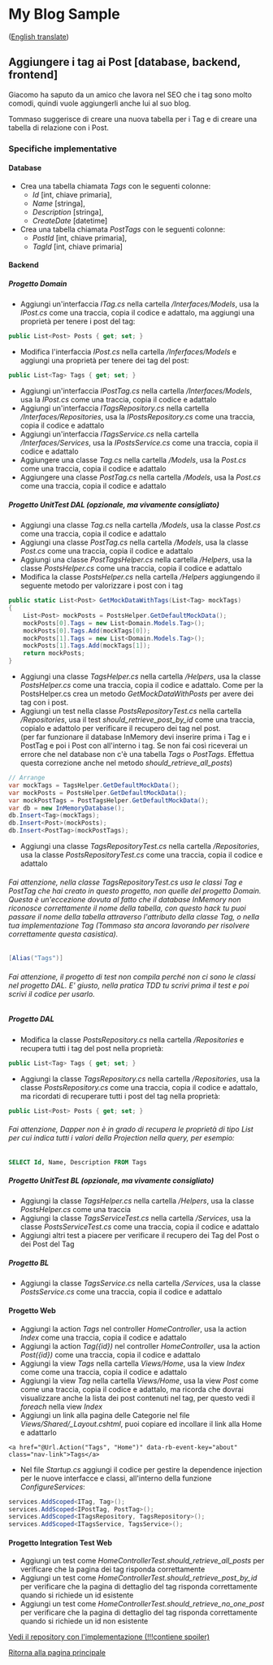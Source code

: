 # My Blog Sample  
([English translate](PostTags.md))  

## Aggiungere i tag ai Post [database, backend, frontend]
Giacomo ha saputo da un amico che lavora nel SEO che i tag sono molto comodi, quindi vuole aggiungerli anche lui al suo blog.  

Tommaso suggerisce di creare una nuova tabella per i Tag e di creare una tabella di relazione con i Post.  

### Specifiche implementative   

#### Database
- Crea una tabella chiamata *Tags* con le seguenti colonne:  
    - *Id* [int, chiave primaria],  
    - *Name* [stringa],  
    - *Description* [stringa],  
    - *CreateDate* [datetime]  
- Crea una tabella chiamata *PostTags* con le seguenti colonne:  
    - *PostId* [int, chiave primaria],  
    - *TagId* [int, chiave primaria]  

#### Backend  

##### Progetto Domain  
- Aggiungi un'interfaccia *ITag.cs* nella cartella */Interfaces/Models*, usa la *IPost.cs* come una traccia, copia il codice e adattalo, ma aggiungi una proprietà per tenere i post del tag:  
```csharp
public List<Post> Posts { get; set; }
```    
- Modifica l'interfaccia *IPost.cs* nella cartella */Inferfaces/Models* e aggiungi una proprietà per tenere dei tag del post:  
```csharp
public List<Tag> Tags { get; set; }
```    
- Aggiungi un'interfaccia *IPostTag.cs* nella cartella */Interfaces/Models*, usa la *IPost.cs* come una traccia, copia il codice e adattalo  
- Aggiungi un'interfaccia *ITagsRepository.cs* nella cartella */Interfaces/Repositories*, usa la *IPostsRepository.cs* come una traccia, copia il codice e adattalo  
- Aggiungi un'interfaccia *ITagsService.cs* nella cartella */Interfaces/Services*, usa la *IPostsService.cs* come una traccia, copia il codice e adattalo  
- Aggiungere una classe *Tag.cs* nella cartella */Models*, usa la *Post.cs* come una traccia, copia il codice e adattalo  
- Aggiungere una classe *PostTag.cs* nella cartella */Models*, usa la *Post.cs* come una traccia, copia il codice e adattalo  

##### Progetto UnitTest DAL (opzionale, ma vivamente consigliato)  
- Aggiungi una classe *Tag.cs* nella cartella */Models*, usa la classe *Post.cs* come una traccia, copia il codice e adattalo  
- Aggiungi una classe *PostTag.cs* nella cartella */Models*, usa la classe *Post.cs* come una traccia, copia il codice e adattalo  
- Aggiungi una classe *PostTagsHelper.cs* nella cartella */Helpers*, usa la classe *PostsHelper.cs* come una traccia, copia il codice e adattalo  
- Modifica la classe *PostsHelper.cs* nella cartella */Helpers* aggiungendo il seguente metodo per valorizzare i post con i tag  
```csharp
public static List<Post> GetMockDataWithTags(List<Tag> mockTags)
{
    List<Post> mockPosts = PostsHelper.GetDefaultMockData();
    mockPosts[0].Tags = new List<Domain.Models.Tag>();
    mockPosts[0].Tags.Add(mockTags[0]);
    mockPosts[1].Tags = new List<Domain.Models.Tag>();
    mockPosts[1].Tags.Add(mockTags[1]);
    return mockPosts;
}
```  
- Aggiungi una classe *TagsHelper.cs* nella cartella */Helpers*, usa la classe *PostsHelper.cs* come una traccia, copia il codice e adattalo. Come per la PostsHelper.cs crea un metodo *GetMockDataWithPosts* per avere dei tag con i post.  
- Aggiungi un test nella classe *PostsRepositoryTest.cs* nella cartella */Repositories*, usa il test *should_retrieve_post_by_id* come una traccia, copialo e adattolo per verificare il recupero dei tag nel post.  
(per far funzionare il database InMemory devi inserire prima i Tag e i PostTag e poi i Post con all'interno i tag. Se non fai così riceverai un errore che nel database non c'è una tabella *Tags* o *PostTags*. Effettua questa correzione anche nel metodo *should_retrieve_all_posts*)  
```csharp
// Arrange
var mockTags = TagsHelper.GetDefaultMockData();
var mockPosts = PostsHelper.GetDefaultMockData();
var mockPostTags = PostTagsHelper.GetDefaultMockData();
var db = new InMemoryDatabase();
db.Insert<Tag>(mockTags);
db.Insert<Post>(mockPosts);
db.Insert<PostTag>(mockPostTags);
```
- Aggiungi una classe *TagsRepositoryTest.cs* nella cartella */Repositories*, usa la classe *PostsRepositoryTest.cs* come una traccia, copia il codice e adattalo  

###### Fai attenzione, nella classe *TagsRepositoryTest.cs* usa le classi *Tag* e *PostTag* che hai creato in questo progetto, non quelle del progetto *Domain*. Questa è un'eccezione dovuta al fatto che il database InMemory non riconosce correttamente il nome della tabella, con questo *hack* tu puoi passare il nome della tabella attraverso l'attributo della classe *Tag*, o nella tua implementazione *Tag* (Tommaso sta ancora lavorando per risolvere correttamente questa casistica).  
```csharp
[Alias("Tags")]
```

###### Fai attenzione, il progetto di test non compila perché non ci sono le classi nel progetto DAL. E' giusto, nella pratica TDD tu scrivi prima il test e poi scrivi il codice per usarlo.    

##### Progetto DAL  
- Modifica la classe *PostsRepository.cs* nella cartella */Repositories* e recupera tutti i tag del post nella proprietà:  
```csharp
public List<Tag> Tags { get; set; }
```  
- Aggiungi la classe *TagsRepository.cs* nella cartella */Repositories*, usa la classe *PostsRepository.cs* come una traccia, copia il codice e adattalo, ma ricordati di recuperare tutti i post del tag nella proprietà:  
```csharp
public List<Post> Posts { get; set; }
```  

###### Fai attenzione, Dapper non è in grado di recupera le proprietà di tipo *List* per cui indica tutti i valori della *Projection* nella query, per esempio:  
```sql
SELECT Id, Name, Description FROM Tags
```    

##### Progetto UnitTest BL (opzionale, ma vivamente consigliato)  
- Aggiungi la classe *TagsHelper.cs* nella cartella */Helpers*, usa la classe *PostsHelper.cs* come una traccia  
- Aggiungi la classe *TagsServiceTest.cs* nella cartella */Services*, usa la classe *PostsServiceTest.cs* come una traccia, copia il codice e adattalo  
- Aggiungi altri test a piacere per verificare il recupero dei Tag del Post o dei Post del Tag

##### Progetto BL  
- Aggiungi la classe *TagsService.cs* nella cartella */Services*, usa la classe *PostsService.cs* come una traccia, copia il codice e adattalo

#### Progetto Web  
- Aggiungi la action *Tags* nel controller *HomeController*, usa la action *Index* come una traccia, copia il codice e adattalo  
- Aggiungi la action *Tag({id})* nel controller *HomeController*, usa la action *Post({id})* come una traccia, copia il codice e adattalo  
- Aggiungi la view *Tags* nella cartella *Views/Home*, usa la view *Index* come come una traccia, copia il codice e adattalo  
- Aggiungi la view *Tag* nella cartella *Views/Home*, usa la view *Post* come come una traccia, copia il codice e adattalo, ma ricorda che dovrai visualizzare anche la lista dei post contenuti nel tag, per questo vedi il *foreach* nella view *Index*  
- Aggiungi un link alla pagina delle Categorie nel file *Views/Shared/_Layout.cshtml*, puoi copiare ed incollare il link alla Home e adattarlo    
```razor
<a href="@Url.Action("Tags", "Home")" data-rb-event-key="about" class="nav-link">Tags</a>
```  
- Nel file *Startup.cs* aggiungi il codice per gestire la dependence injection per le nuove interfacce e classi, all'interno della funzione *ConfigureServices*:  
```csharp
services.AddScoped<ITag, Tag>();
services.AddScoped<IPostTag, PostTag>();
services.AddScoped<ITagsRepository, TagsRepository>();
services.AddScoped<ITagsService, TagsService>();
```  

#### Progetto Integration Test Web  
- Aggiungi un test come *HomeControllerTest.should_retrieve_all_posts* per verificare che la pagina dei tag risponda correttamente  
- Aggiungi un test come *HomeControllerTest.should_retrieve_post_by_id* per verificare che la pagina di dettaglio del tag risponda correttamente quando si richiede un id esistente  
- Aggiungi un test come *HomeControllerTest.should_retrieve_no_one_post* per verificare che la pagina di dettaglio del tag risponda correttamente quando si richiede un id non esistente  

[Vedi il repository con l'implementazione (!!!contiene spoiler)](https://github.com/Magicianred/my-blog-sample/tree/pathFromV1toV2/step02/add-tags-to-posts)  

[Ritorna alla pagina principale](../README_IT.md)  

